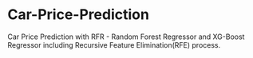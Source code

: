# Car-Price-Prediction
Car Price Prediction with RFR - Random Forest Regressor and XG-Boost Regressor including Recursive Feature Elimination(RFE) process.
